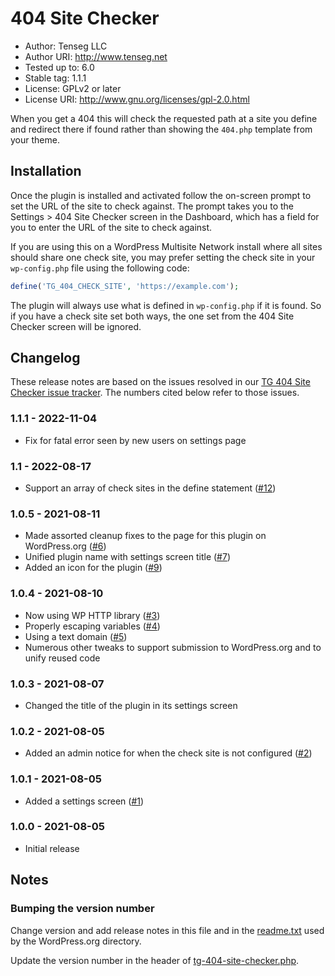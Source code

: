 # 404 Site Checker

* Author: Tenseg LLC
* Author URI: http://www.tenseg.net
* Tested up to: 6.0
* Stable tag: 1.1.1
* License: GPLv2 or later
* License URI: http://www.gnu.org/licenses/gpl-2.0.html

When you get a 404 this will check the requested path at a site you define and redirect there if found rather than showing the `404.php` template from your theme.

## Installation

Once the plugin is installed and activated follow the on-screen prompt to set the URL of the site to check against. The prompt takes you to the Settings > 404 Site Checker screen in the Dashboard, which has a field for you to enter the URL of the site to check against.

If you are using this on a WordPress Multisite Network install where all sites should share one check site, you may prefer setting the check site in your `wp-config.php` file using the following code:

```php
define('TG_404_CHECK_SITE', 'https://example.com');
```

The plugin will always use what is defined in `wp-config.php` if it is found. So if you have a check site set both ways, the one set from the 404 Site Checker screen will be ignored.

## Changelog

These release notes are based on the issues resolved in our [TG 404 Site Checker issue tracker](https://bitbucket.org/tenseg//tg-404-site-checker/issues?status=resolved&sort=-updated_on). The numbers cited below refer to those issues.

### 1.1.1 - 2022-11-04

* Fix for fatal error seen by new users on settings page

### 1.1 - 2022-08-17

* Support an array of check sites in the define statement ([#12](https://bitbucket.org/tenseg/tg-404-site-checker/issues/12/support-multiple-check-sites))

### 1.0.5 - 2021-08-11

* Made assorted cleanup fixes to the page for this plugin on WordPress.org ([#6](https://bitbucket.org/tenseg/tg-404-site-checker/issues/6/readmetxt-fixes-for-plugins-directory-page))
* Unified plugin name with settings screen title ([#7](https://bitbucket.org/tenseg/tg-404-site-checker/issues/7/remove-tg-from-plugin-name))
* Added an icon for the plugin ([#9](https://bitbucket.org/tenseg/tg-404-site-checker/issues/9/custom-icon))
### 1.0.4 - 2021-08-10

* Now using WP HTTP library ([#3](https://bitbucket.org/tenseg/tg-404-site-checker/issues/3/using-curl-instead-of-http-api))
* Properly escaping variables ([#4](https://bitbucket.org/tenseg/tg-404-site-checker/issues/4/variables-and-options-must-be-escaped-when))
* Using a text domain ([#5](https://bitbucket.org/tenseg/tg-404-site-checker/issues/5/plugin-permalink-does-not-match-text))
* Numerous other tweaks to support submission to WordPress.org and to unify reused code
### 1.0.3 - 2021-08-07

* Changed the title of the plugin in its settings screen
### 1.0.2 - 2021-08-05

* Added an admin notice for when the check site is not configured ([#2](https://bitbucket.org/tenseg/tg-404-site-checker/issues/2/inactive-warning))
### 1.0.1 - 2021-08-05

* Added a settings screen ([#1](https://bitbucket.org/tenseg/tg-404-site-checker/issues/1/configuration-page))

### 1.0.0 - 2021-08-05

* Initial release

## Notes

### Bumping the version number

Change version and add release notes in this file and in the [readme.txt](readme.txt) used by the WordPress.org directory.

Update the version number in the header of [tg-404-site-checker.php](tg-404-site-checker.php).